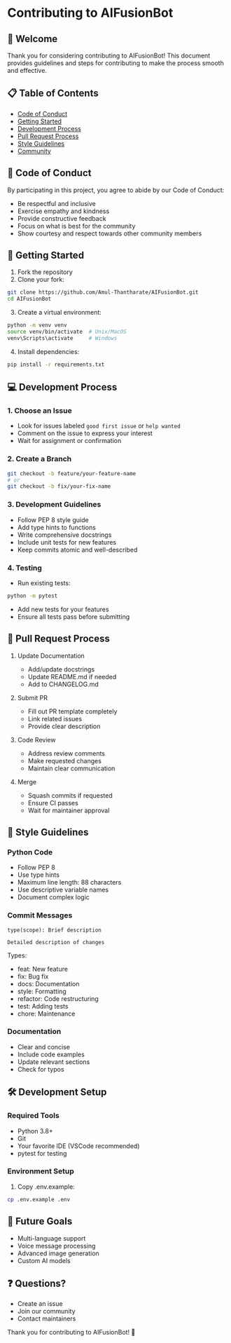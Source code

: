 # Contributing to AIFusionBot

## 🌟 Welcome

Thank you for considering contributing to AIFusionBot! This document provides guidelines and steps for contributing to make the process smooth and effective.

## 📋 Table of Contents

- [Code of Conduct](#code-of-conduct)
- [Getting Started](#getting-started)
- [Development Process](#development-process)
- [Pull Request Process](#pull-request-process)
- [Style Guidelines](#style-guidelines)
- [Community](#community)

## 📜 Code of Conduct

By participating in this project, you agree to abide by our Code of Conduct:

- Be respectful and inclusive
- Exercise empathy and kindness
- Provide constructive feedback
- Focus on what is best for the community
- Show courtesy and respect towards other community members

## 🚀 Getting Started

1. Fork the repository
2. Clone your fork:
```bash
git clone https://github.com/Amul-Thantharate/AIFusionBot.git
cd AIFusionBot
```
3. Create a virtual environment:
```bash
python -m venv venv
source venv/bin/activate  # Unix/MacOS
venv\Scripts\activate     # Windows
```
4. Install dependencies:
```bash
pip install -r requirements.txt
```

## 💻 Development Process

### 1. Choose an Issue
- Look for issues labeled `good first issue` or `help wanted`
- Comment on the issue to express your interest
- Wait for assignment or confirmation

### 2. Create a Branch
```bash
git checkout -b feature/your-feature-name
# or
git checkout -b fix/your-fix-name
```

### 3. Development Guidelines
- Follow PEP 8 style guide
- Add type hints to functions
- Write comprehensive docstrings
- Include unit tests for new features
- Keep commits atomic and well-described

### 4. Testing
- Run existing tests:
```bash
python -m pytest
```
- Add new tests for your features
- Ensure all tests pass before submitting

## 🔄 Pull Request Process

1. Update Documentation
   - Add/update docstrings
   - Update README.md if needed
   - Add to CHANGELOG.md

2. Submit PR
   - Fill out PR template completely
   - Link related issues
   - Provide clear description

3. Code Review
   - Address review comments
   - Make requested changes
   - Maintain clear communication

4. Merge
   - Squash commits if requested
   - Ensure CI passes
   - Wait for maintainer approval

## 📝 Style Guidelines

### Python Code
- Follow PEP 8
- Use type hints
- Maximum line length: 88 characters
- Use descriptive variable names
- Document complex logic

### Commit Messages
```
type(scope): Brief description

Detailed description of changes
```
Types:
- feat: New feature
- fix: Bug fix
- docs: Documentation
- style: Formatting
- refactor: Code restructuring
- test: Adding tests
- chore: Maintenance

### Documentation
- Clear and concise
- Include code examples
- Update relevant sections
- Check for typos

## 🛠️ Development Setup

### Required Tools
- Python 3.8+
- Git
- Your favorite IDE (VSCode recommended)
- pytest for testing

### Environment Setup
1. Copy .env.example:
```bash
cp .env.example .env
```

## 🎯 Future Goals

- Multi-language support
- Voice message processing
- Advanced image generation
- Custom AI models

## ❓ Questions?

- Create an issue
- Join our community
- Contact maintainers

Thank you for contributing to AIFusionBot! 🚀
